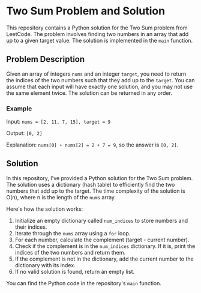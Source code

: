 # Two Sum Problem and Solution

This repository contains a Python solution for the Two Sum problem from LeetCode. The problem involves finding two numbers in an array that add up to a given target value. The solution is implemented in the `main` function.

## Problem Description

Given an array of integers `nums` and an integer `target`, you need to return the indices of the two numbers such that they add up to the `target`. You can assume that each input will have exactly one solution, and you may not use the same element twice. The solution can be returned in any order.

### Example

Input: `nums = [2, 11, 7, 15], target = 9`

Output: `[0, 2]`

Explanation: `nums[0] + nums[2] = 2 + 7 = 9`, so the answer is `[0, 2]`.

## Solution

In this repository, I've provided a Python solution for the Two Sum problem. The solution uses a dictionary (hash table) to efficiently find the two numbers that add up to the target. The time complexity of the solution is O(n), where n is the length of the `nums` array.

Here's how the solution works:

1. Initialize an empty dictionary called `num_indices` to store numbers and their indices.
2. Iterate through the `nums` array using a `for` loop.
3. For each number, calculate the complement (target - current number).
4. Check if the complement is in the `num_indices` dictionary. If it is, print the indices of the two numbers and return them.
5. If the complement is not in the dictionary, add the current number to the dictionary with its index.
6. If no valid solution is found, return an empty list.

You can find the Python code in the repository's `main` function.
